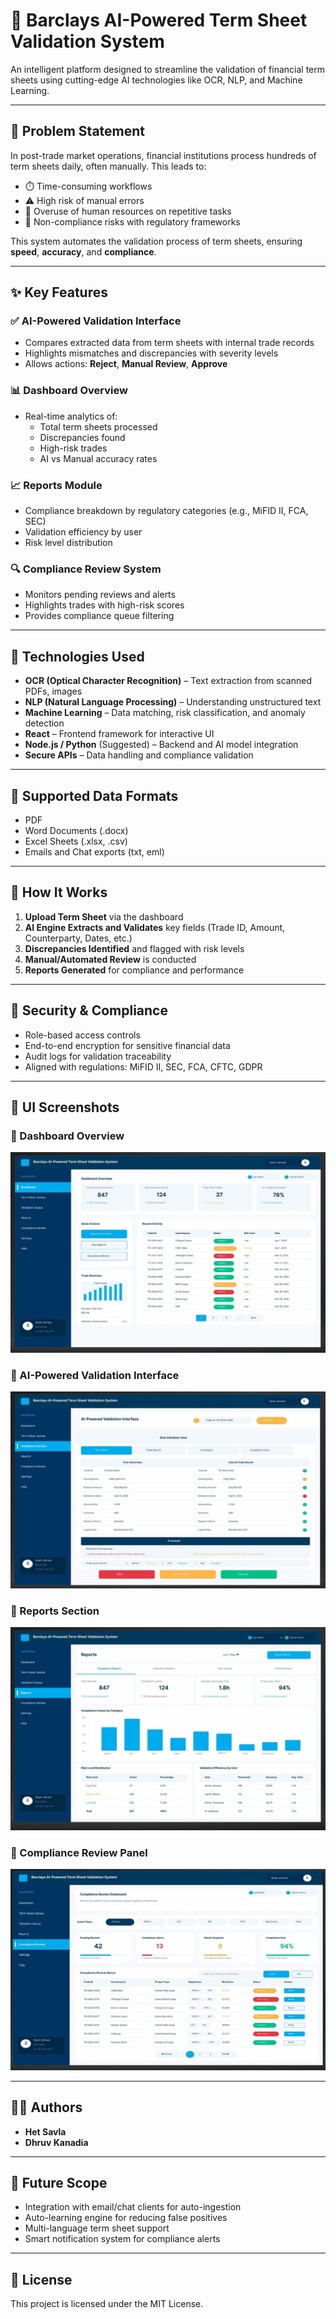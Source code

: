 # 📑 Barclays AI-Powered Term Sheet Validation System

An intelligent platform designed to streamline the validation of financial term sheets using cutting-edge AI technologies like OCR, NLP, and Machine Learning.

---

## 🧠 Problem Statement

In post-trade market operations, financial institutions process hundreds of term sheets daily, often manually. This leads to:

- ⏱️ Time-consuming workflows  
- ⚠️ High risk of manual errors  
- 👥 Overuse of human resources on repetitive tasks  
- 🚫 Non-compliance risks with regulatory frameworks  

This system automates the validation process of term sheets, ensuring **speed**, **accuracy**, and **compliance**.

---

## ✨ Key Features

### ✅ AI-Powered Validation Interface
- Compares extracted data from term sheets with internal trade records
- Highlights mismatches and discrepancies with severity levels
- Allows actions: **Reject**, **Manual Review**, **Approve**

### 📊 Dashboard Overview
- Real-time analytics of:
  - Total term sheets processed
  - Discrepancies found
  - High-risk trades
  - AI vs Manual accuracy rates

### 📈 Reports Module
- Compliance breakdown by regulatory categories (e.g., MiFID II, FCA, SEC)
- Validation efficiency by user
- Risk level distribution

### 🔍 Compliance Review System
- Monitors pending reviews and alerts
- Highlights trades with high-risk scores
- Provides compliance queue filtering

---

## 🧰 Technologies Used

- **OCR (Optical Character Recognition)** – Text extraction from scanned PDFs, images  
- **NLP (Natural Language Processing)** – Understanding unstructured text  
- **Machine Learning** – Data matching, risk classification, and anomaly detection  
- **React** – Frontend framework for interactive UI  
- **Node.js / Python** (Suggested) – Backend and AI model integration  
- **Secure APIs** – Data handling and compliance validation  

---

## 📁 Supported Data Formats

- PDF  
- Word Documents (.docx)  
- Excel Sheets (.xlsx, .csv)  
- Emails and Chat exports (txt, eml)  

---

## 🚀 How It Works

1. **Upload Term Sheet** via the dashboard  
2. **AI Engine Extracts and Validates** key fields (Trade ID, Amount, Counterparty, Dates, etc.)  
3. **Discrepancies Identified** and flagged with risk levels  
4. **Manual/Automated Review** is conducted  
5. **Reports Generated** for compliance and performance  

---

## 🔐 Security & Compliance

- Role-based access controls  
- End-to-end encryption for sensitive financial data  
- Audit logs for validation traceability  
- Aligned with regulations: MiFID II, SEC, FCA, CFTC, GDPR  

---

## 📸 UI Screenshots

### 🔹 Dashboard Overview  
![Dashboard Overview](image1.jpg)

### 🔹 AI-Powered Validation Interface  
![Validation Interface](image2.jpg)

### 🔹 Reports Section  
![Reports](image3.jpg)

### 🔹 Compliance Review Panel  
![Compliance Review](image4.jpg)



---

## 👨‍💻 Authors

- **Het Savla**
- **Dhruv Kanadia**

---

## 🏁 Future Scope

- Integration with email/chat clients for auto-ingestion  
- Auto-learning engine for reducing false positives  
- Multi-language term sheet support  
- Smart notification system for compliance alerts  

---

## 📜 License

This project is licensed under the MIT License.

